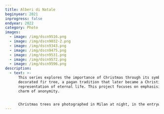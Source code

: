 ```yaml
---
title: Alberi di Natale
beginyear: 2021
inprogress: false
endyear: 2022
category: Photo
images:
  - image: /img/dscn9516.png
  - image: /img/dscn9032-2.png
  - image: /img/dscn9343.png
  - image: /img/dscn9475.png
  - image: /img/dscn9531.png
  - image: /img/dscn9572.png
  - image: /img/dscn9596.png
description:
  - text: >-
      This series explores the importance of Christmas through its symbol, the
      decorated fir tree, a pagan tradition that later became a Christian
      representation of eternal life. This project focuses on emphasising the
      charm of anonymity.


      Christmas trees are photographed in Milan at night, in the entryways of apartment buildings.
---
```


